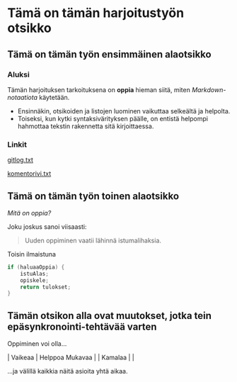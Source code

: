 
# Tämä on tämän harjoitustyön otsikko

## Tämä on tämän työn ensimmäinen alaotsikko

### Aluksi

Tämän harjoituksen tarkoituksena on **oppia** hieman siitä, miten *Markdown-notaatiota* käytetään.

* Ensinnäkin, otsikoiden ja listojen luominen vaikuttaa selkeältä ja helpolta.
* Toiseksi, kun kytki syntaksivärityksen päälle, on entistä helpompi hahmottaa tekstin rakennetta sitä kirjoittaessa. 

### Linkit

[gitlog.txt](https://github.com/veelupu/ot-harjoitustyo/blob/master/laskarit/viikko1/gitlog.txt)

[komentorivi.txt](https://github.com/veelupu/ot-harjoitustyo/blob/master/laskarit/viikko1/komentorivi.txt)

## Tämä on tämän työn toinen alaotsikko
 
_Mitä on oppia?_

Joku joskus sanoi viisaasti:

> Uuden oppiminen vaatii lähinnä istumalihaksia.

Toisin ilmaistuna

```java
if (haluaaOppia) {
	istuAlas;
	opiskele;
	return tulokset;
}
```

## Tämän otsikon alla ovat muutokset, jotka tein epäsynkronointi-tehtävää varten

Oppiminen voi olla...

 | Vaikeaa | Helppoa
Mukavaa | |
Kamalaa | |

...ja välillä kaikkia näitä asioita yhtä aikaa.





